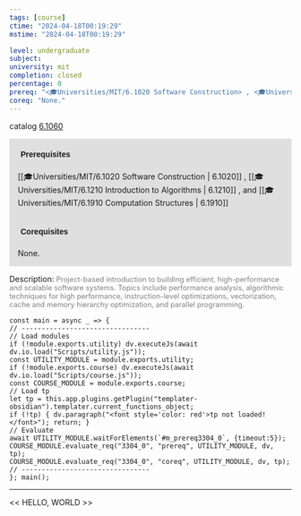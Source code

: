 ```yaml
---
tags: [course]
ctime: "2024-04-18T00:19:29"
mstime: "2024-04-18T00:19:29"

level: undergraduate
subject: 
university: mit
completion: closed
percentage: 0
prereq: "<🎓Universities/MIT/6.1020 Software Construction> , <🎓Universities/MIT/6.1210 Introduction to Algorithms> , and <🎓Universities/MIT/6.1910 Computation Structures>"
coreq: "None."
---
```


catalog [6.1060](http://student.mit.edu/catalog/m6a.html#6.1060)

<span style="display: block; padding: 15px; background-color: rgb(100, 100, 100, 0.2);"><font id="m_prereq3304_0" style="display: block; font-family: Arial, sans-serif; font-weight: bold; padding: 5px">Prerequisites</font><br><span id="prereq3304_0">[[🎓Universities/MIT/6.1020 Software Construction | 6.1020]] , [[🎓Universities/MIT/6.1210 Introduction to Algorithms | 6.1210]] , and [[🎓Universities/MIT/6.1910 Computation Structures | 6.1910]]</span></span>
<span style="display: block; padding: 15px; background-color: rgb(100, 100, 100, 0.2);"><font id="m_coreq3304_0" style="display: block; font-family: Arial, sans-serif; font-weight: bold; padding: 5px">Corequisites</font><br><span id="coreq3304_0">None.</span></span>

<font style="">Description:</font>
<font style="color: grey; font-size: 0.8rem;">Project-based introduction to building efficient, high-performance and scalable software systems. Topics include performance analysis, algorithmic techniques for high performance, instruction-level optimizations, vectorization, cache and memory hierarchy optimization, and parallel programming.</font>

```dataviewjs
const main = async _ => {
// --------------------------------
// Load modules
if (!module.exports.utility) dv.executeJs(await dv.io.load("Scripts/utility.js"));
const UTILITY_MODULE = module.exports.utility;
if (!module.exports.course) dv.executeJs(await dv.io.load("Scripts/course.js"));
const COURSE_MODULE = module.exports.course;
// Load tp
let tp = this.app.plugins.getPlugin("templater-obsidian").templater.current_functions_object;
if (!tp) { dv.paragraph("<font style='color: red'>tp not loaded!</font>"); return; }
// Evaluate
await UTILITY_MODULE.waitForElements(`#m_prereq3304_0`, {timeout:5});
COURSE_MODULE.evaluate_req("3304_0", "prereq", UTILITY_MODULE, dv, tp);
COURSE_MODULE.evaluate_req("3304_0", "coreq", UTILITY_MODULE, dv, tp);
// --------------------------------
}; main();
```

---

<< HELLO, WORLD >>
